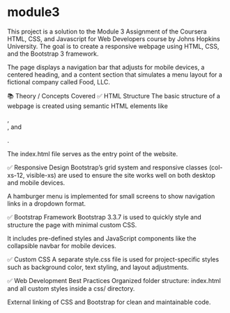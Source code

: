 # module3
This project is a solution to the Module 3 Assignment of the Coursera HTML, CSS, and Javascript for Web Developers course by Johns Hopkins University. The goal is to create a responsive webpage using HTML, CSS, and the Bootstrap 3 framework.

The page displays a navigation bar that adjusts for mobile devices, a centered heading, and a content section that simulates a menu layout for a fictional company called Food, LLC.

📚 Theory / Concepts Covered
✅ HTML Structure
The basic structure of a webpage is created using semantic HTML elements like <nav>, <div>, and <p>.

The index.html file serves as the entry point of the website.

✅ Responsive Design
Bootstrap’s grid system and responsive classes (col-xs-12, visible-xs) are used to ensure the site works well on both desktop and mobile devices.

A hamburger menu is implemented for small screens to show navigation links in a dropdown format.

✅ Bootstrap Framework
Bootstrap 3.3.7 is used to quickly style and structure the page with minimal custom CSS.

It includes pre-defined styles and JavaScript components like the collapsible navbar for mobile devices.

✅ Custom CSS
A separate style.css file is used for project-specific styles such as background color, text styling, and layout adjustments.

✅ Web Development Best Practices
Organized folder structure: index.html and all custom styles inside a css/ directory.

External linking of CSS and Bootstrap for clean and maintainable code.
